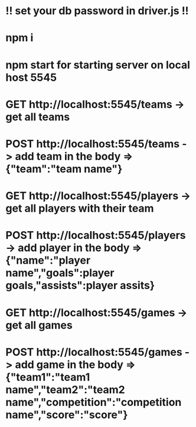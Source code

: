 # !! set your db password in driver.js !!
# npm i
# npm start for starting server on local host 5545

# GET http://localhost:5545/teams -> get all teams
# POST http://localhost:5545/teams -> add team in the body => {"team":"team name"}

# GET http://localhost:5545/players -> get all players with their team
# POST http://localhost:5545/players -> add player in the body => {"name":"player name","goals":player goals,"assists":player assits}

# GET http://localhost:5545/games -> get all games
# POST http://localhost:5545/games -> add game in the body => {"team1":"team1 name","team2":"team2 name","competition":"competition name","score":"score"}

